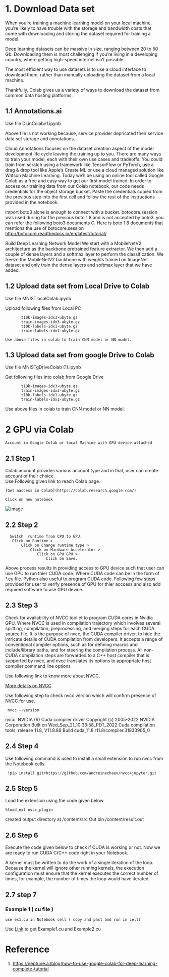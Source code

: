 
# 1. Download Data set

When you’re training a machine learning model on your local machine, you’re likely to have trouble with the storage and bandwidth costs that come with downloading and storing the dataset required for training a model.

Deep learning datasets can be massive in size, ranging between 20 to 50 Gb. Downloading them is most challenging if you’re living in a developing country, where getting high-speed internet isn’t possible.

The most efficient way to use datasets is to use a cloud interface to download them, rather than manually uploading the dataset from a local machine. 

Thankfully, Colab gives us a variety of ways to download the dataset from common data hosting platforms.


## 1.1 Annotations.ai 

Use file DLinColabv1.ipynb

Above file  is not working because, service provider  depricated their service data set storage and annotations.

Cloud Annotations focuses on the dataset creation aspect of the model development life cycle leaving the 
training up to you. There are many ways to train your model, each with their own use cases and tradeoffs. 
You could train from scratch using a framework like TensorFlow or PyTorch, use a drag & drop tool like 
Apple’s Create ML or use a cloud managed solution like Watson Machine Learning.
Today we’ll be using an online tool called Google Colab as a free and easy way to get 
our first model trained.  In order to access our training 
data from our Colab notebook, our code needs credentials for the object storage bucket. 
Paste the credentials copied from the previous step into the first cell and follow the 
rest of the instructions provided in the notebook.

import boto3 alone is enough to connect with a bucket. botocore.session was used during for the
previous boto 1.8 and is not accepted by boto3. you can refer the following boto3 documents С. 
Here is boto 1.8 documents that mentions the 
use of botocore.session http://botocore.readthedocs.io/en/latest/tutorial/

Build  Deep Learning Network Model
We start with a MobileNetV2 architecture as the backbone pretrained feature extractor. 
We then add a couple of dense layers and a softmax layer to perform the classification. 
We freeze the MobileNetV2 backbone with weights trained on ImageNet dataset and only 
train the dense layers and softmax layer that we have added.


## 1.2 Upload data set from Local Drive to Colab

   Use file  MNISTlocalColab.ipynb
   
   Upload following files from Local PC
   
           t10k-images-idx3-ubyte.gz  
           train-images-idx3-ubyte.gz
           t10k-labels-idx1-ubyte.gz  
           train-labels-idx1-ubyte.gz
           
    Use above files in colab to train CNN model or NN model.
    

## 1.3 Upload data set from google Drive to Colab
   
  Use file   MNISTgDriveColab (1).ipynb
  
  Get following files into colab from Google Drive
   
           t10k-images-idx3-ubyte.gz  
           train-images-idx3-ubyte.gz
           t10k-labels-idx1-ubyte.gz  
           train-labels-idx1-ubyte.gz

Use above files in colab to train CNN model or NN model.


# 2 GPU via Colab 
  
    Account in Google Colab or local Machine with GPU device attached 

##  2.1 Step 1
 Colab account provides various account type and in that, user can create account of their choice.  
 Use Following given link to reach Colab page.
 
    [Get aaccess in Colab](https://colab.research.google.com/)
    
    Click on new notebook
    
    
![image](https://user-images.githubusercontent.com/58679469/229681142-634ebd63-00c7-44bd-8c29-e85c8787296d.png)

##  2.2  Step 2
      Switch  runtime from CPU to GPU. 
       Click on Runtime > 
           Click on Change runtime type > 
               Click on Hardware Accelerator > 
                  Click on GPU GPU > 
                      Click on Save.

Above process results in providing access to GPU device such that user can
use GPU to run thier CUDA code. Where CUDA code can be in the form of *.cu file.
Python also useful to program CUDA code. Following few steps provided  for user
to verify presence of GPU for thier acccess and also add required software to use
GPU device.

##  2.3  Step 3
   Check for availability of NVCC tool et to program CUDA cores in Nvidia GPU. 
   Where NVCC is  used in compilation trajectory  which involves several splitting, compilation, preprocessing, and merging steps for each CUDA source file. It is the purpose of nvcc, the CUDA compiler driver, to hide the intricate details of CUDA compilation from developers. It accepts a range of conventional compiler options, such as for defining macros and include/library paths, and for steering the compilation process. All non-CUDA compilation steps are forwarded to a C++ host compiler that is supported by nvcc, and nvcc translates its options to appropriate host compiler command line options
  
 Use following link to know more about NVCC.
 
 [More details on NVCC](https://docs.nvidia.com/cuda/cuda-compiler-driver-nvcc/)
 
 Use following step to check nvcc version which will confirm presence of NVCC for use.
 
     nvcc --version

  nvcc: NVIDIA (R) Cuda compiler driver
  Copyright (c) 2005-2022 NVIDIA Corporation
  Built on Wed_Sep_21_10:33:58_PDT_2022
  Cuda compilation tools, release 11.8, V11.8.89
  Build cuda_11.8.r11.8/compiler.31833905_0

## 2.4  Step 4
 Use following command is used to install a small extension to run nvcc from the Notebook cells.
   
     !pip install git+https://github.com/andreinechaev/nvcc4jupyter.git


## 2.5  Step 5
   Load the extension using the code given below

    %load_ext nvcc_plugin
  
created output directory at /content/src
Out bin /content/result.out

##  2.6 Step 6

Execute the code given below to check if CUDA is working or not.
Now we are ready to run CUDA C/C++ code right in your Notebook.


A kernel must be written to do the work of a single iteration of the loop.  
Because the  kernel  will  ignore  other  running  kernels,  the  execution 
configuration  must ensure  that  the  kernel  executes  the  correct  number 
of  times,  for  example,  the number of times the loop would have iterated.



##  2.7 step 7
###  Example 1 ( cu file )
    
    use ex1.cu in Notebook cell ( copy and past and run in cell)
    
 Use [Link](https://github.com/DLinIoTedge/dltrainBook/tree/jk/Tool-Set/gpu ) to get Example1.cu and Example2.cu


# Reference

1. https://neptune.ai/blog/how-to-use-google-colab-for-deep-learning-complete-tutorial
 

           
    
